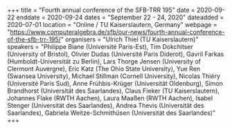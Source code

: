 +++
title = "Fourth annual conference of the SFB-TRR 195"
date = 2020-09-22
enddate = 2020-09-24
dates = "September 22 - 24, 2020"
dateadded = 2020-07-01
location = "Online / TU Kaiserslautern, Germany"
webpage = "https://www.computeralgebra.de/sfb/our-news/fourth-annual-conference-of-the-sfb-trr-195/"
organisers = "Ulrich Thiel (TU Kaiserslautern)"
speakers = "Philippe Biane (Université Paris-Est), Tim Dokchitser (University of Bristol), Olivier Dudas (Université Paris Diderot), Gavril Farkas (Humboldt-Universität zu Berlin), Lars Thorge Jensen (University of Clermont Auvergne), Eric Katz (The Ohio State University), Yue Ren (Swansea University), Michael Stillman (Cornell University), Nicolas Thiéry (Université Paris Sud), Anne Frühbis-Krüger (Universität Oldenburg), Simon Brandhorst (Universität des Saarlandes), Claus Fieker (TU Kaiserslautern), Johannes Flake (RWTH Aachen), Laura Maaßen (RWTH Aachen), Isabel Stenger (Universität des Saarlandes), Andrea Thevis (Universität des Saarlandes), Gabriela Weitze-Schmithüsen (Universität des Saarlandes)"
+++
